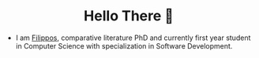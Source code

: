 <h1 align="center"> Hello There 👋 </h1>


* I am [Filippos](www.linkedin.com/in/fkatsanos), comparative literature PhD and currently first year student in Computer Science with specialization in Software Development.
